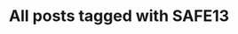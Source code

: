 ---
layout: tag
title: "All posts tagged with SAFE13"
permalink: /weblog/tags/safe13/
taxonomy: SAFE13
---